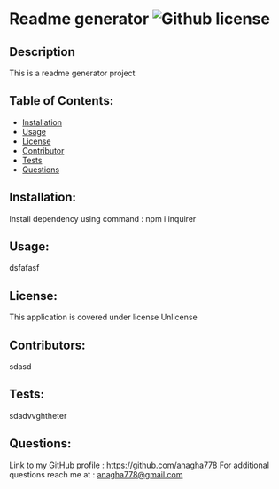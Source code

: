 # Readme generator ![Github license](https://shields.io/badge/license-Unlicense-blue.svg)
## Description
This is a readme generator project
## Table of Contents:
* [Installation](#Installation)
* [Usage](#Usage)
* [License](#License)
* [Contributor](#Contributors)
* [Tests](#Tests)
* [Questions](#Questions)
## Installation:
Install dependency using command : npm i inquirer
## Usage:
dsfafasf
## License:
This application is covered under license Unlicense
## Contributors:
sdasd
## Tests:
sdadvvghtheter
## Questions:
Link to my GitHub profile : https://github.com/anagha778
For additional questions reach me at : anagha778@gmail.com

